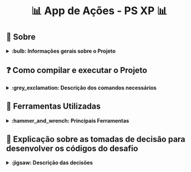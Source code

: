 # <p align="center"> :bar_chart: App de Ações - PS XP :bar_chart: </p>

## :bookmark_tabs: Sobre
<details>
  <summary markdown="span"><strong>:bulb: Informações gerais sobre o Projeto</strong></summary><br />

Projeto voltado para o desafio prático do processo seletivo da XP desenvolvido por [Yasmim Matos](https://www.linkedin.com/in/yasmimmatos/) com o foco em desenvolver uma aplicação FrontEnd/Mobile para compra e venda de ações.

[Clique Aqui](http://yasmim-matos.github.io/desafio-pratico-ps-xp) para visualizar a versão final do projeto no seu navegador.

</details>

## :question: Como compilar e executar o Projeto
<details>
  <summary markdown="span"><strong>:grey_exclamation: Descrição dos comandos necessários</strong></summary><br />
  
- Clone o repositório:

```
    git clone git@github.com:Yasmim-Matos/desafio-pratico-ps-xp.git
```

- Vá até a pasta onde o projeto está:

```
    cd desafio-pratico-ps-xp
```

- Dentro da pasta do projeto instale as dependências necessárias:

```
    npm install
```

- Depois de instalada as dependências, execute o projeto:

```
    npm start
```

- Deploy do Projeto

[Clique Aqui](http://yasmim-matos.github.io/desafio-pratico-ps-xp) para visualizar a versão final do projeto no seu navegador.

</details>

## :toolbox: Ferramentas Utilizadas
<details>
  <summary markdown="span"><strong>:hammer_and_wrench: Principais Ferramentas</strong></summary><br />
 
* React
* JavaScript
* CSS
* HTML
* Context API
* Hooks
* React Router v5

</details>

## :dart: Explicação sobre as tomadas de decisão para desenvolver os códigos do desafio
<details>
  <summary markdown="span"><strong>:jigsaw: Descrição das decisões</strong></summary><br />

```
    Para conseguir entregar todos os requisitos mínimos e 3 dos 5 requisitos adicionais dentro do prazo (que envolvia cerca de 10 dias para entrega) estipulado para o desafio, precisei me organizar e rever alguns conteúdos. 
    Nos primeiros dois dias decidi usar React.js, React Router (na versão 5) e o JavaScript para desenvolver as 4 telas.
    
    Escolhi esta versão do React Router e estas tecnologias por conta de estar mais familiarizada com elas e ter mais facilidade de enteder a documentação, mas pensei que se houvesse algum tempo no final do projeto, eu iria colocar as rotas na versão 6 do React Router.

    Entre os dias 3 e 6 do prazo, revi conteúdos e me organizei para poder me aprofundar e poder desenvolver nos outros dias sem tantos entraves quanto a conhecimento, principalmente quanto ao React porque foi a ferramenta que mais utilizei para desenvolver a aplicação.

    No dia 7 apliquei Context API e Hooks nas telas, para poder manipular os estados da aplicação, e poder mostrar no componente 'Header' da aplicação o nome do usuário e o seu saldo. Escolhi Context API e Hooks pois não queria deixar o código tão verboso e com muitos arquivos para gerenciar uma aplicação que não continha muitos estados e muitas telas.

    Já no dia 8 busquei fazer o acréscimo e decréscimo no saldo do usuário, manipulando o seu estado com as Hooks e criando duas funções dentro da tela de 'Depósito e Retirada', uma para depositar dinheiro no saldo dele e outra para retirar o dinheiro.

    No dia 9 desenvolvi as funções para que o usuário conseguisse comprar e vender uma ação, foi bastante complexo pois precisei refatorar alguns códigos que já estavam prontos e eu tinha achado que já estavam completos. Nesse dia desenvolvi também a validação do email e senha do usuário para então poder salvar os dados dele no Local Storage.

    Ainda no dia 9, escolhi um padrão de cores para aplicação e consegui fazer um design com CSS para as 4 páginas. Eu tinha pensado em user Styled Components ou Bootstrap para fazer o design da aplicação, mas como o prazo do desafio estava próximo ao fim, escolhi usar o CSS pois tinha mais conhecimento.
```
<details>
  <summary markdown="span"><strong>:exploding_head: Principais pontos de dificuldade</strong></summary><br />

</details>

</details>

